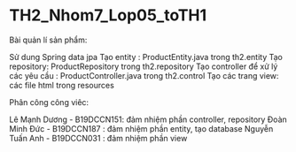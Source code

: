 # TH2_Nhom7_Lop05_toTH1

Bài quản lí sản phẩm:

Sử dung Spring data jpa
Tạo entity : ProductEntity.java trong th2.entity
Tạo repository: ProductRepository trong th2.repository
Tạo controller để xử lý các yêu cầu : ProductController.java trong th2.control
Tạo các trang view: các file html trong resources


Phân công công viêc:

Lê Mạnh Dương - B19DCCN151: đảm nhiệm phần controller, repository
Đoàn Minh Đức - B19DCCN187 : đảm nhiệm phần entity, tạo database
Nguyễn Tuấn Anh - B19DCCN031 : đảm nhiệm phần view
